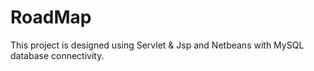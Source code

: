 # RoadMap
This project is designed using Servlet &amp; Jsp and Netbeans with MySQL database connectivity.
